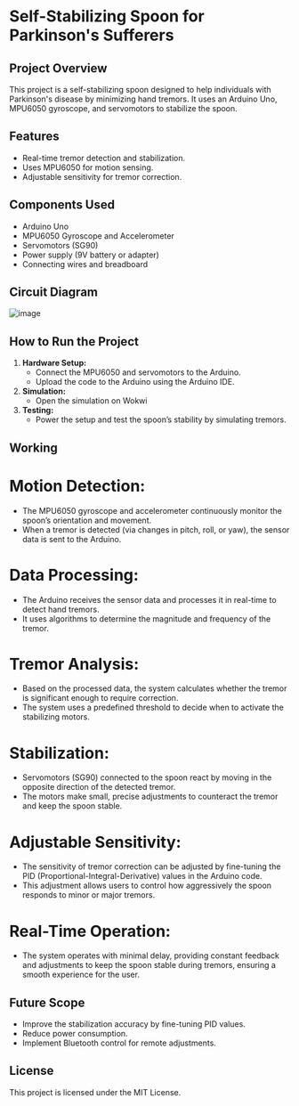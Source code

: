 # Self-Stabilizing Spoon for Parkinson's Sufferers

## Project Overview
This project is a self-stabilizing spoon designed to help individuals with Parkinson's disease by minimizing hand tremors. It uses an Arduino Uno, MPU6050 gyroscope, and servomotors to stabilize the spoon.

## Features
- Real-time tremor detection and stabilization.
- Uses MPU6050 for motion sensing.
- Adjustable sensitivity for tremor correction.

## Components Used
- Arduino Uno  
- MPU6050 Gyroscope and Accelerometer  
- Servomotors (SG90)  
- Power supply (9V battery or adapter)  
- Connecting wires and breadboard  

## Circuit Diagram
![image](https://github.com/user-attachments/assets/b0e4fe88-573c-4da6-940f-6a9491fed6ee)


## How to Run the Project
1. **Hardware Setup:**
   - Connect the MPU6050 and servomotors to the Arduino.
   - Upload the code to the Arduino using the Arduino IDE.
2. **Simulation:**
   - Open the simulation on Wokwi
3. **Testing:**
   - Power the setup and test the spoon’s stability by simulating tremors.

## Working
# Motion Detection:
- The MPU6050 gyroscope and accelerometer continuously monitor the spoon’s orientation and movement.
- When a tremor is detected (via changes in pitch, roll, or yaw), the sensor data is sent to the Arduino.

# Data Processing:
- The Arduino receives the sensor data and processes it in real-time to detect hand tremors.
- It uses algorithms to determine the magnitude and frequency of the tremor.

# Tremor Analysis:
- Based on the processed data, the system calculates whether the tremor is significant enough to require correction.
- The system uses a predefined threshold to decide when to activate the stabilizing motors.

# Stabilization:
- Servomotors (SG90) connected to the spoon react by moving in the opposite direction of the detected tremor.
- The motors make small, precise adjustments to counteract the tremor and keep the spoon stable.

# Adjustable Sensitivity:
- The sensitivity of tremor correction can be adjusted by fine-tuning the PID (Proportional-Integral-Derivative) values in the Arduino code.
- This adjustment allows users to control how aggressively the spoon responds to minor or major tremors.

# Real-Time Operation:
- The system operates with minimal delay, providing constant feedback and adjustments to keep the spoon stable during tremors, ensuring a smooth experience for the user.

## Future Scope
- Improve the stabilization accuracy by fine-tuning PID values.  
- Reduce power consumption.  
- Implement Bluetooth control for remote adjustments.

##  License
This project is licensed under the MIT License.  

